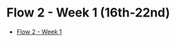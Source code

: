 # Flow 2 - Week 1 (16th-22nd)
- [Flow 2 - Week 1](https://github.com/AndreasVikke/CPH-Business-Sem3/tree/master/Flow2/Week1)